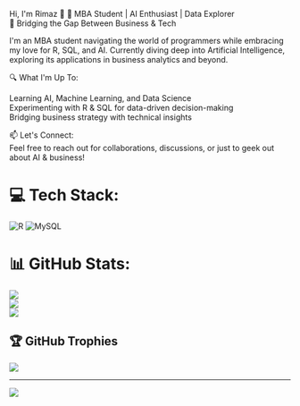 Hi, I'm Rimaz 👋
💼 MBA Student | AI Enthusiast | Data Explorer <br/>
🚀 Bridging the Gap Between Business & Tech <br/>

I'm an MBA student navigating the world of programmers while embracing my love for R, SQL, and AI. Currently diving deep into Artificial Intelligence, exploring its applications in business analytics and beyond. <br/>

🔍 What I'm Up To:  <br/>

Learning AI, Machine Learning, and Data Science <br/>
Experimenting with R & SQL for data-driven decision-making <br/>
Bridging business strategy with technical insights <br/>

📫 Let's Connect:  <br/>
Feel free to reach out for collaborations, discussions, or just to geek out about AI & business!





# 💻 Tech Stack:
![R](https://img.shields.io/badge/r-%23276DC3.svg?style=for-the-badge&logo=r&logoColor=white) ![MySQL](https://img.shields.io/badge/mysql-4479A1.svg?style=for-the-badge&logo=mysql&logoColor=white)
# 📊 GitHub Stats:
![](https://github-readme-stats.vercel.app/api?username=RimazTarade&theme=merko&hide_border=false&include_all_commits=false&count_private=false)<br/>
![](https://nirzak-streak-stats.vercel.app/?user=RimazTarade&theme=merko&hide_border=false)<br/>
![](https://github-readme-stats.vercel.app/api/top-langs/?username=RimazTarade&theme=merko&hide_border=false&include_all_commits=false&count_private=false&layout=compact)

## 🏆 GitHub Trophies
![](https://github-profile-trophy.vercel.app/?username=RimazTarade&theme=radical&no-frame=false&no-bg=true&margin-w=4)

---
[![](https://visitcount.itsvg.in/api?id=RimazTarade&icon=0&color=0)](https://visitcount.itsvg.in)

<!-- Proudly created with GPRM ( https://gprm.itsvg.in ) -->
